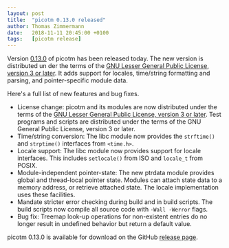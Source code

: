 ```yaml
---
layout: post
title:  "picotm 0.13.0 released"
author: Thomas Zimmermann
date:   2018-11-11 20:45:00 +0100
tags:   [picotm release]
---
```


Version [0.13.0][picotm_0_13_0] of picotm has been released today. The
new version is distributed un der the terms of the [GNU Lesser General
Public License, version 3 or later][license:lgplv3]. It adds support for
locales, time/string formatting and parsing, and pointer-specific module
data.

<!-- excerpt -->

Here's a full list of new features and bug fixes.

 - License change: picotm and its modules are now distributed under
   the terms of the [GNU Lesser General Public License, version 3 or
   later][license:lgplv3]. Test programs and scripts are distributed
   under the terms of the GNU General Public License, version 3 or later.
 - Time/string conversion: The libc module now provides the `strftime()`
   and `strptime()` interfaces from `<time.h>`.
 - Locale support: The libc module now provides support for locale
   interfaces. This includes `setlocale()` from ISO and `locale_t`
   from POSIX.
 - Module-independent pointer-state: The new ptrdata module provides
   global and thread-local pointer state. Modules can attach state
   data to a memory address, or retrieve attached state. The locale
   implementation uses these facilities.
 - Mandate stricter error checking during build and in build scripts.
   The build scripts now compile all source code with `-Wall -Werror`
   flags.
 - Bug fix: Treemap look-up operations for non-existent entries do no
            longer result in undefined behavior but return a default
            value.

picotm 0.13.0 is available for download on the GitHub
[release page][picotm_0_13_0].

[license:lgplv3]:   https://www.gnu.org/licenses/
[picotm_0_13_0]:    https://github.com/picotm/picotm/releases/tag/v0.13.0
